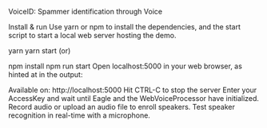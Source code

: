 VoiceID: Spammer identification through Voice

Install & run
Use yarn or npm to install the dependencies, and the start script to start a local web server hosting the demo.

yarn
yarn start
(or)

npm install
npm run start
Open localhost:5000 in your web browser, as hinted at in the output:

Available on:
  http://localhost:5000
Hit CTRL-C to stop the server
Enter your AccessKey and wait until Eagle and the WebVoiceProcessor have initialized. Record audio or upload an audio file to enroll speakers. Test speaker recognition in real-time with a microphone.
